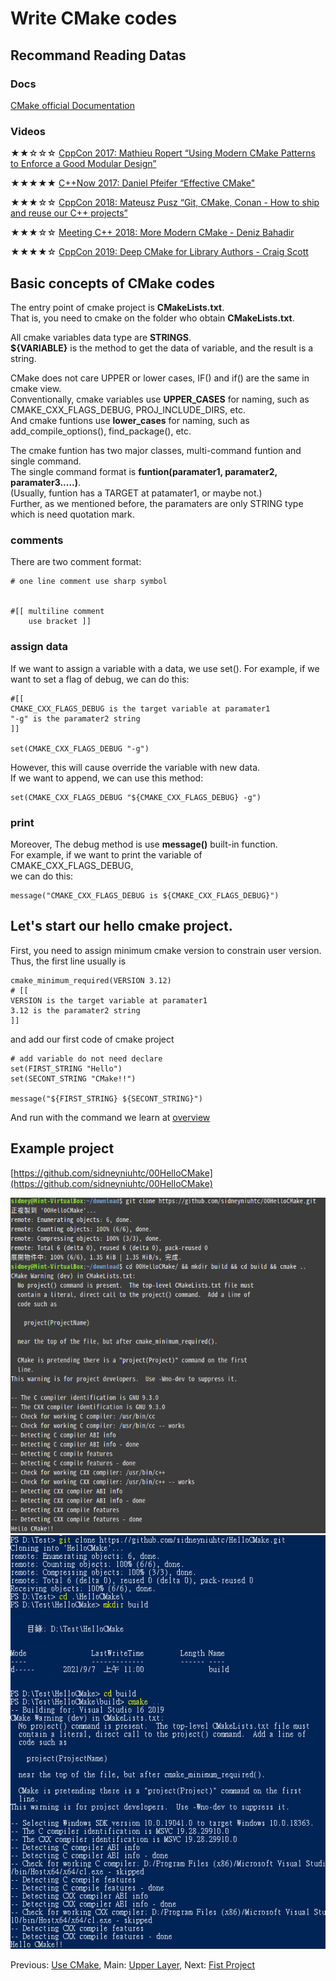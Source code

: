 # Write CMake codes

## Recommand Reading Datas

###  Docs
[CMake official Documentation](https://cmake.org/cmake/help/latest/index.html)

### Videos
★★☆☆☆ [CppCon 2017: Mathieu Ropert “Using Modern CMake Patterns to Enforce a Good Modular Design”](https://www.youtube.com/watch?v=eC9-iRN2b04)
  
★★★★★ [C++Now 2017: Daniel Pfeifer “Effective CMake"](https://www.youtube.com/watch?v=bsXLMQ6WgIk)

★★★☆☆ [CppCon 2018: Mateusz Pusz “Git, CMake, Conan - How to ship and reuse our C++ projects”](https://www.youtube.com/watch?v=S4QSKLXdTtA)

★★★☆☆ [Meeting C++ 2018: More Modern CMake - Deniz Bahadir](https://www.youtube.com/watch?v=y7ndUhdQuU8)

★★★★☆ [CppCon 2019: Deep CMake for Library Authors - Craig Scott](https://www.youtube.com/watch?v=m0DwB4OvDXk)


## Basic concepts of CMake codes

The entry point of cmake project is **CMakeLists.txt**.  
That is, you need to cmake on the folder who obtain **CMakeLists.txt**.  

All cmake variables data type are **STRINGS**.  
**${VARIABLE}** is the method to get the data of variable, and the result is a string.  

CMake does not care UPPER or lower cases, IF() and if() are the same in cmake view.   
Conventionally, cmake variables use **UPPER_CASES** for naming, such as CMAKE_CXX_FLAGS_DEBUG, PROJ_INCLUDE_DIRS, etc.  
And cmake funtions use **lower_cases** for naming, such as add_compile_options(), find_package(), etc.  

The cmake funtion has two major classes, multi-command funtion and single command.  
The single command format is **funtion(paramater1, paramater2, paramater3.....)**.  
(Usually, funtion has a TARGET at patamater1, or maybe not.)  
Further, as we mentioned before, the paramaters are only STRING type which is need quotation mark.  

### comments
There are two comment format:
```
# one line comment use sharp symbol


#[[ multiline comment
    use bracket ]]
```
### assign data
If we want to assign a variable with a data, we use set().
For example, if we want to set a flag of debug, we can do this:
```
#[[ 
CMAKE_CXX_FLAGS_DEBUG is the target variable at paramater1
"-g" is the paramater2 string
]]

set(CMAKE_CXX_FLAGS_DEBUG "-g")

```
However, this will cause override the variable with new data.  
If we want to append, we can use this method:
```
set(CMAKE_CXX_FLAGS_DEBUG "${CMAKE_CXX_FLAGS_DEBUG} -g")
```

### print
Moreover, The debug method is use **message()** built-in function.  
For example, if we want to print the variable of CMAKE_CXX_FLAGS_DEBUG,  
we can do this:
```
message("CMAKE_CXX_FLAGS_DEBUG is ${CMAKE_CXX_FLAGS_DEBUG}")

```

## Let's start our hello cmake project.

First, you need to assign minimum cmake version to constrain user version.  
Thus, the first line usually is 
```
cmake_minimum_required(VERSION 3.12)
# [[ 
VERSION is the target variable at paramater1
3.12 is the paramater2 string
]]
```

and add our first code of cmake project

```
# add variable do not need declare
set(FIRST_STRING "Hello")
set(SECONT_STRING "CMake!!")

message("${FIRST_STRING} ${SECONT_STRING}")
```

And run with the command we learn at [overview](../../0.%20Overview#why-we-need-cmake-1)

## Example project
[https://github.com/sidneyniuhtc/00HelloCMake](https://github.com/sidneyniuhtc/00HelloCMake)

<img src="https://github.com/sidneyniuhtc/sidneyniuhtc.github.io/raw/master/CMakeTutorial/2.%20Write/00%20Basic%20Concept/linux.png"/>
<img src="https://github.com/sidneyniuhtc/sidneyniuhtc.github.io/raw/master/CMakeTutorial/2.%20Write/00%20Basic%20Concept/windows.PNG"/>

Previous: [Use CMake](../../1.%20Use/), 
Main: [Upper Layer](../../), 
Next: [Fist Project](../01%20Fist%20Project) 
